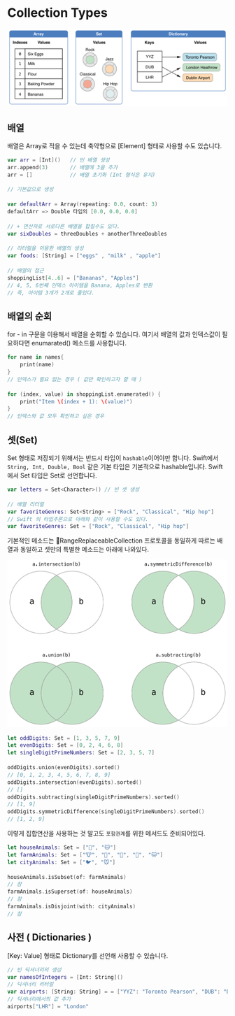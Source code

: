 # Collection Types

![](./imgs/03_col.png)

## 배열

배열은 Array로 적을 수 있는데 축약형으로 [Element] 형태로 사용할 수도 있습니다.

```swift
var arr = [Int]()   // 빈 배열 생성
arr.append(3)       // 배열에 3을 추가
arr = []            // 배열 초기화 (Int 형식은 유지)

// 기본값으로 생성

var defaultArr = Array(repeating: 0.0, count: 3)
defaultArr => Double 타입의 [0.0, 0.0, 0.0]

// + 연산자로 서로다른 배열을 합칠수도 있다.
var sixDoubles = threeDoubles + anotherThreeDoubles

// 리터럴을 이용한 배열의 생성
var foods: [String] = ["eggs" , "milk" , "apple"]

// 배열의 접근
shoppingList[4..6] = ["Bananas", "Apples"]
// 4, 5, 6번째 인덱스 아이템을 Banana, Apples로 변환
// 즉, 아이템 3개가 2개로 줄었다.

```

## 배열의 순회

for - in 구문을 이용해서 배열을 순회할 수 있습니다. 여기서 배열의 값과 인덱스값이 필요하다면 enumarated() 메소드를 사용합니다.

```swift
for name in names{
    print(name)
}
// 인덱스가 필요 없는 경우 ( 값만 확인하고자 할 때 )

for (index, value) in shoppingList.enumerated() {
    print("Item \(index + 1): \(value)")
}
// 인덱스와 값 모두 확인하고 싶은 경우
```


## 셋(Set)

Set 형태로 저장되기 위해서는 반드시 타입이 `hashable`이어야만 합니다. Swift에서 `String, Int, Double, Bool` 같은 기본 타입은 기본적으로 hashable입니다. Swift에서 Set 타입은 Set로 선언합니다.

```swift
var letters = Set<Character>() // 빈 셋 생성

// 배열 리터럴
var favoriteGenres: Set<String> = ["Rock", "Classical", "Hip hop"]
// Swift 의 타입추론으로 아래와 같이 사용할 수도 있다.
var favoriteGenres: Set = ["Rock", "Classical", "Hip hop"]

```

기본적인 메소드는 RangeReplaceableCollection 프로토콜을 동일하게 따르는 배열과 동일하고 셋만의 특별한 메소드는 아래에 나와있다.

![set Method](./imgs/03_setmethod.png)

```swift
let oddDigits: Set = [1, 3, 5, 7, 9]
let evenDigits: Set = [0, 2, 4, 6, 8]
let singleDigitPrimeNumbers: Set = [2, 3, 5, 7]
​
oddDigits.union(evenDigits).sorted()
// [0, 1, 2, 3, 4, 5, 6, 7, 8, 9]
oddDigits.intersection(evenDigits).sorted()
// []
oddDigits.subtracting(singleDigitPrimeNumbers).sorted()
// [1, 9]
oddDigits.symmetricDifference(singleDigitPrimeNumbers).sorted()
// [1, 2, 9]
```

이렇게 집합연산을 사용하는 것 말고도 `포함관계`를 위한 메서드도 준비되어있다.

```swift
let houseAnimals: Set = ["🐶", "🐱"]
let farmAnimals: Set = ["🐮", "🐔", "🐑", "🐶", "🐱"]
let cityAnimals: Set = ["🐦", "🐭"]
​
houseAnimals.isSubset(of: farmAnimals)
// 참
farmAnimals.isSuperset(of: houseAnimals)
// 참
farmAnimals.isDisjoint(with: cityAnimals)
// 참
```

## 사전 ( Dictionaries )

[Key: Value] 형태로 Dictionary를 선언해 사용할 수 있습니다.

```swift
// 빈 딕셔너리의 생성
var namesOfIntegers = [Int: String]()
// 딕셔너리 리터럴
var airports: [String: String] = = ["YYZ": "Toronto Pearson", "DUB": "Dublin"]
// 딕셔너리에서의 값 추가 
airports["LHR"] = "London"

```